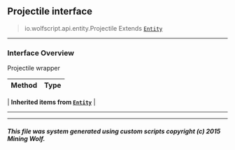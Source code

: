 ## Projectile __interface__

>io.wolfscript.api.entity.Projectile
>Extends [`Entity`](Entity.md)

---

### Interface Overview

Projectile wrapper

Method | Type   
--- | :--- 
 |
__Inherited items from [`Entity`](Entity.md)__ |





---



---


##### This file was system generated using custom scripts copyright (c) 2015 Mining Wolf.
	

